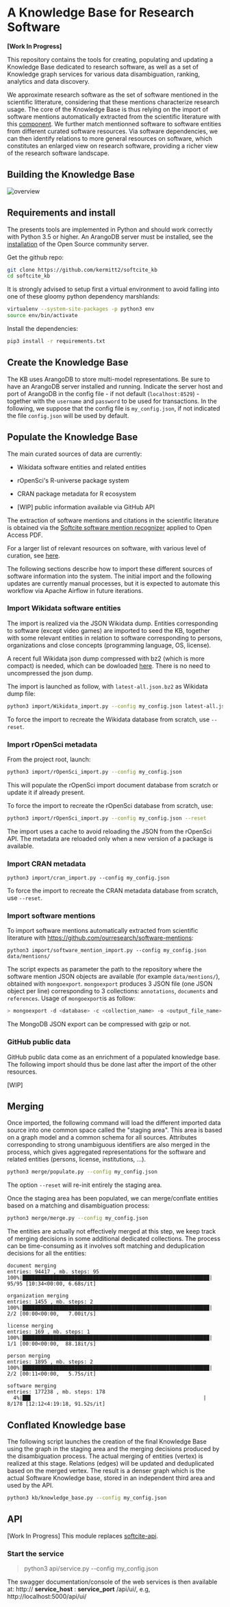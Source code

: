 # A Knowledge Base for Research Software

**[Work In Progress]**

This repository contains the tools for creating, populating and updating a Knowledge Base dedicated to research software, as well as a set of Knowledge graph services for various data disambiguation, ranking, analytics and data discovery. 

We approximate research software as the set of software mentioned in the scientific litterature, considering that these mentions characterize research usage. The core of the Knowledge Base is thus relying on the import of software mentions automatically extracted from the scientific literature with this [component](https://github.com/ourresearch/software-mentions). We further match mentionned software to software entities from different curated software resources. Via software dependencies, we can then identify relations to more general resources on software, which constitutes an enlarged view on research software, providing a richer view of the research software landscape.  

## Building the Knowledge Base 

![overview](doc/software-kb-building-overview.png)

## Requirements and install

The presents tools are implemented in Python and should work correctly with Python 3.5 or higher. An ArangoDB server must be installed, see the [installation](https://www.arangodb.com/download-major/) of the Open Source community server. 

Get the github repo:

```sh
git clone https://github.com/kermitt2/softcite_kb
cd softcite_kb
```
It is strongly advised to setup first a virtual environment to avoid falling into one of these gloomy python dependency marshlands:

```sh
virtualenv --system-site-packages -p python3 env
source env/bin/activate
```

Install the dependencies:

```sh
pip3 install -r requirements.txt
```

## Create the Knowledge Base

The KB uses ArangoDB to store multi-model representations. Be sure to have an ArangoDB server installed and running. Indicate the server host and port of ArangoDB in the config file - if not default (`localhost:8529`) - together with the `username` and `password` to be used for transactions. In the following, we suppose that the config file is `my_config.json`, if not indicated the file `config.json` will be used by default. 

## Populate the Knowledge Base

The main curated sources of data are currently:

- Wikidata software entities and related entities 

- rOpenSci's R-universe package system 

- CRAN package metadata for R ecosystem

- [WIP] public information available via GitHub API

The extraction of software mentions and citations in the scientific literature is obtained via the [Softcite software mention recognizer](https://github.com/ourresearch/software-mentions) applied to Open Access PDF. 

For a larger list of relevant resources on software, with various level of curation, see [here](doc/software-resources.md).

The following sections describe how to import these different sources of software information into the system. The initial import and the following updates are currently manual processes, but it is expected to automate this workflow via Apache Airflow in future iterations.  


### Import Wikidata software entities

The import is realized via the JSON Wikidata dump. Entities corresponding to software (except video games) are imported to seed the KB, together with some relevant entities in relation to software corresponding to persons, organizations and close concepts (programming language, OS, license). 

A recent full Wikidata json dump compressed with bz2 (which is more compact) is needed, which can be dowloaded [here](https://dumps.wikimedia.org/wikidatawiki/entities/). There is no need to uncompressed the json dump.

The import is launched as follow, with `latest-all.json.bz2` as Wikidata dump file:

```bash
python3 import/Wikidata_import.py --config my_config.json latest-all.json.bz2
```

To force the import to recreate the Wikidata database from scratch, use `--reset`.

### Import rOpenSci metadata

From the project root, launch:

```bash
python3 import/rOpenSci_import.py --config my_config.json
```

This will populate the rOpenSci import document database from scratch or update it if already present. 

To force the import to recreate the rOpenSci database from scratch, use:

```bash
python3 import/rOpenSci_import.py --config my_config.json --reset
```

The import uses a cache to avoid reloading the JSON from the rOpenSci API. The metadata are reloaded only when a new version of a package is available.

### Import CRAN metadata

```
python3 import/cran_import.py --config my_config.json
```

To force the import to recreate the CRAN metadata database from scratch, use `--reset`.


### Import software mentions 

To import software mentions automatically extracted from scientific literature with https://github.com/ourresearch/software-mentions:

```
python3 import/software_mention_import.py --config my_config.json data/mentions/
```

The script expects as parameter the path to the repository where the software mention JSON objects are available (for example `data/mentions/`), obtained with `mongoexport`. `mongoexport` produces 3 JSON file (one JSON object per line) corresponding to 3 collections: `annotations`, `documents` and `references`. Usage of `mongoexport`is as follow:

```bash
> mongoexport -d <database> -c <collection_name> -o <output_file_name>
``` 

The MongoDB JSON export can be compressed with gzip or not. 

### GitHub public data

GitHub public data come as an enrichment of a populated knowledge base. The following import should thus be done last after the import of the other resources. 

[WIP]

## Merging

Once imported, the following command will load the different imported data source into one common space called the "staging area". This area is based on a graph model and a common schema for all sources. Attributes corresponding to strong unambiguous identifiers are also merged in the process, which gives aggregated representations for the software and related entities (persons, license, institutions, ...). 

```bash
python3 merge/populate.py --config my_config.json
```

The option `--reset` will re-init entirely the staging area. 

Once the staging area has been populated, we can merge/conflate entities based on a matching and disambiguation process:

```bash
python3 merge/merge.py --config my_config.json
```

The entities are actually not effectively merged at this step, we keep track of merging decisions in some additional dedicated collections. The process can be time-consuming as it involves soft matching and deduplication decisions for all the entities:


```
document merging
entries: 94417 , mb. steps: 95
100%|█████████████████████████████████████████████████████████████| 95/95 [10:34<00:00, 6.68s/it]

organization merging
entries: 1455 , mb. steps: 2
100%|█████████████████████████████████████████████████████████████| 2/2 [00:00<00:00,   7.00it/s]

license merging
entries: 169 , mb. steps: 1
100%|█████████████████████████████████████████████████████████████| 1/1 [00:00<00:00,  88.18it/s]

person merging
entries: 1895 , mb. steps: 2
100%|█████████████████████████████████████████████████████████████| 2/2 [00:11<00:00,   5.75s/it]

software merging
entries: 177238 , mb. steps: 178
  4%|██▋                                                        | 8/178 [12:12<4:19:18, 91.52s/it]
```

## Conflated Knowledge base

The following script launches the creation of the final Knowledge Base using the graph in the staging area and the merging decisions produced by the disambiguation process. The actual merging of entities (vertex) is realized at this stage. Relations (edges) will be updated and deduplicated based on the merged vertex. The result is a denser graph which is the actual Software Knowledge base, stored in an independent third area and used by the API.

```bash
python3 kb/knowledge_base.py --config my_config.json
```

## API

[Work In Progress] This module replaces [softcite-api](https://github.com/kermitt2/softcite-api).

### Start the service

> python3 api/service.py --config my_config.json

The swagger documentation/console of the web services is then available at: http:// **service_host** : **service_port** /api/ui/, e.g, http://localhost:5000/api/ui/




